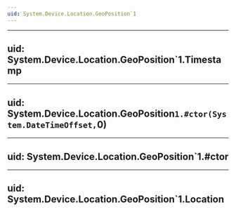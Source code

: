 ```yaml
---
uid: System.Device.Location.GeoPosition`1
---
```


---
uid: System.Device.Location.GeoPosition`1.Timestamp
---

---
uid: System.Device.Location.GeoPosition`1.#ctor(System.DateTimeOffset,`0)
---

---
uid: System.Device.Location.GeoPosition`1.#ctor
---

---
uid: System.Device.Location.GeoPosition`1.Location
---
